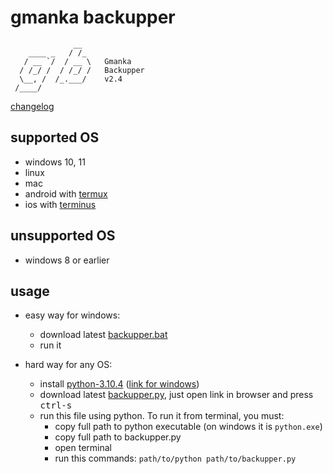 # gmanka backupper

```text
              __
    ____ _   / /_
   / __ `/  / __ \   Gmanka
  / /_/ /  / /_/ /   Backupper
  \__, /  /_.___/    v2.4
 /____/
```

[changelog](changelog.md)

## supported OS

- windows 10, 11
- linux
- mac
- android with [termux](https://github.com/termux/termux-app/releases)
- ios with [terminus](https://apps.apple.com/ru/app/termius-terminal-ssh-client/id549039908)

## unsupported OS

- windows 8 or earlier

## usage

- easy way for windows:
  - download latest [backupper.bat](https://github.com/gmankab/backupper/releases/download/2.1/backupper.bat)
  - run it

- hard way for any OS:
  - install [python-3.10.4](https://www.python.org/downloads/release/python-3104/) ([link for windows](https://www.python.org/ftp/python/3.10.4/python-3.10.4-embed-amd64.zip))
  - download latest [backupper.py](https://raw.githubusercontent.com/gmankab/backupper/main/latest_release/backupper.py), just open link in browser and press <kbd>ctrl-s</kbd>
  - run this file using python. To run it from terminal, you must:
    - copy full path to python executable (on windows it is `python.exe`)
    - copy full path to backupper.py
    - open terminal
    - run this commands: ```path/to/python path/to/backupper.py```
